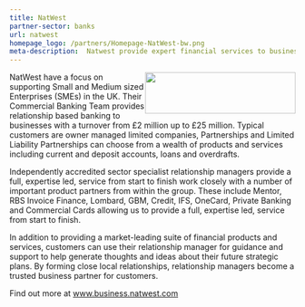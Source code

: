 ```yaml
---
title: NatWest
partner-sector: banks
url: natwest
homepage_logo: /partners/Homepage-NatWest-bw.png
meta-description:  Natwest provide expert financial services to businesses of all sizes.
---
```

<p><img alt="" src="//clarity-strategies.github.io/ie-uploads/uploads/partners/Natwest_265w.png" style="float:right; height:73px; width:265px" />NatWest have a focus on supporting Small and Medium sized Enterprises (SMEs) in the UK. Their&nbsp; Commercial Banking Team provides relationship based banking to businesses with a turnover from &pound;2 million up to &pound;25 million. Typical customers are owner managed limited companies, Partnerships and Limited Liability Partnerships can choose from a wealth of products and services including current and deposit accounts, loans and overdrafts.</p><p>Independently accredited sector specialist relationship managers provide a full, expertise led, service from start to finish work closely with a number of important product partners from within the group. These include Mentor, RBS Invoice Finance, Lombard, GBM, Credit, IFS, OneCard, Private Banking and Commercial Cards allowing us to provide a full, expertise led, service from start to finish.</p><p>In addition to providing a market-leading suite of financial products and services, customers can use their relationship manager for guidance and support to help generate thoughts and ideas about their future strategic plans. By forming close local relationships, relationship managers become a trusted business partner for customers.</p><p>Find out more at <a href="http://www.business.natwest.com" target="_blank">www.business.natwest.com</a></p>
